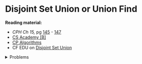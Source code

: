 # Disjoint Set Union or Union Find

**Reading material:**
* *CPH Ch 15,* pg [145](https://cses.fi/book/book.pdf#page=155) - [147](https://cses.fi/book/book.pdf#page=157)
* [CS Academy [B]](https://csacademy.com/lesson/disjoint_data_sets/)
* [CP Algorithms](https://cp-algorithms.com/data_structures/disjoint_set_union.html)
* CF EDU on [Disjoint Set Union](https://codeforces.com/edu/course/2/lesson/7)

<details>
<summary>Problems</summary>
<ul>
    <li><a href="https://judge.yosupo.jp/problem/unionfind">YS Union Find</a></li>
    <li><a href="https://cses.fi/problemset/task/1676">CSES Road Construction</a></li>
    <li><a href="https://codeforces.com/problemset/problem/277/A">CF 277 A</a></li>
    <li><a href="https://codeforces.com/problemset/problem/687/A">CF 687 A</a></li>
    <li><a href="https://codeforces.com/problemset/problem/771/A">CF 771 A</a></li>
    <li><a href="https://codeforces.com/problemset/problem/150/B">CF 150 B</a></li>
    <li><a href="https://codeforces.com/problemset/problem/939/D">CF 939 D</a></li>
    <li><a href="https://codeforces.com/problemset/problem/1209/D">CF 1209 D</a></li>
    <li><a href="https://codeforces.com/contest/25/problem/D">CF 25 D</a></li>
</ul>
</details>